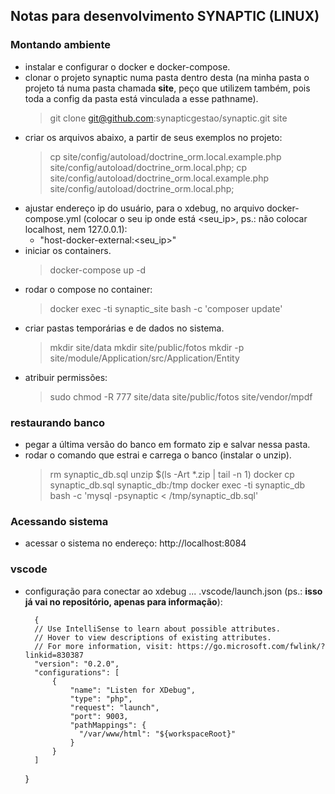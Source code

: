 ## Notas para desenvolvimento SYNAPTIC (LINUX)
### Montando ambiente
 - instalar e configurar o docker e docker-compose.
 - clonar o projeto synaptic numa pasta dentro desta (na minha pasta o projeto tá numa pasta chamada **site**, peço que utilizem também, pois toda a config da pasta está vinculada a esse pathname).
	> git clone git@github.com:synapticgestao/synaptic.git site
 - criar os arquivos abaixo, a partir de seus exemplos no projeto:
	 > cp site/config/autoload/doctrine_orm.local.example.php site/config/autoload/doctrine_orm.local.php; 
	> cp site/config/autoload/doctrine_orm.local.example.php site/config/autoload/doctrine_orm.local.php; 
- ajustar endereço ip do usuário, para o xdebug, no arquivo docker-compose.yml (colocar o seu ip onde está <seu_ip>, ps.: não colocar localhost, nem 127.0.0.1):
	- "host-docker-external:<seu_ip>"
- iniciar os containers.
	> docker-compose up -d
- rodar o compose no container:
	> docker exec -ti synaptic_site bash -c 'composer update'
- criar pastas temporárias e de dados no sistema.
	> mkdir site/data
	> mkdir site/public/fotos
	> mkdir -p site/module/Application/src/Application/Entity
- atribuir permissões:
	> sudo chmod -R 777 site/data site/public/fotos site/vendor/mpdf
### restaurando banco
- pegar a última versão do banco em formato zip e salvar nessa pasta.
- rodar o comando que estrai e carrega o banco (instalar o unzip).
	> rm synaptic_db.sql
	> unzip $(ls -Art *.zip | tail -n 1)
	> docker cp synaptic_db.sql synaptic_db:/tmp
	> docker exec -ti synaptic_db bash -c 'mysql -psynaptic < /tmp/synaptic_db.sql'
### Acessando sistema
- acessar o sistema no endereço: http://localhost:8084
### vscode
- configuração para conectar ao xdebug ... .vscode/launch.json (ps.: **isso já vai no repositório, apenas para informação**):

        {
        // Use IntelliSense to learn about possible attributes.
        // Hover to view descriptions of existing attributes.
        // For more information, visit: https://go.microsoft.com/fwlink/?linkid=830387
        "version": "0.2.0",
        "configurations": [
            {
                "name": "Listen for XDebug",
                "type": "php",
                "request": "launch",
                "port": 9003,
                "pathMappings": {
                  "/var/www/html": "${workspaceRoot}"
                }
            }
        ]
    }
